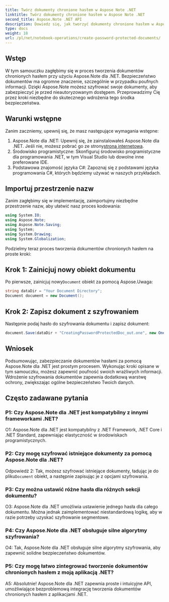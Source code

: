 ```yaml
---
title: Twórz dokumenty chronione hasłem w Aspose Note .NET
linktitle: Twórz dokumenty chronione hasłem w Aspose Note .NET
second_title: Aspose.Note .NET API
description: Dowiedz się, jak tworzyć dokumenty chronione hasłem w Aspose Note dla .NET, aby zwiększyć bezpieczeństwo dokumentów. Postępuj zgodnie z naszym samouczkiem krok po kroku, aby ułatwić wdrożenie.
type: docs
weight: 18
url: /pl/net/notebook-operations/create-password-protected-documents/
---
```

## Wstęp

W tym samouczku zagłębimy się w proces tworzenia dokumentów chronionych hasłem przy użyciu Aspose.Note dla .NET. Bezpieczeństwo dokumentów ma ogromne znaczenie, szczególnie w przypadku poufnych informacji. Dzięki Aspose.Note możesz szyfrować swoje dokumenty, aby zabezpieczyć je przed nieautoryzowanym dostępem. Przeprowadzimy Cię przez kroki niezbędne do skutecznego wdrożenia tego środka bezpieczeństwa.

## Warunki wstępne

Zanim zaczniemy, upewnij się, że masz następujące wymagania wstępne:

1.  Aspose.Note dla .NET: Upewnij się, że zainstalowałeś Aspose.Note dla .NET. Jeśli nie, możesz pobrać go ze strony[strona internetowa](https://releases.aspose.com/note/net/).
2. Środowisko programistyczne: Skonfiguruj środowisko programistyczne dla programowania .NET, w tym Visual Studio lub dowolne inne preferowane IDE.
3. Podstawowa znajomość języka C#: Zapoznaj się z podstawami języka programowania C#, których będziemy używać w naszych przykładach.

## Importuj przestrzenie nazw

Zanim zagłębimy się w implementację, zaimportujmy niezbędne przestrzenie nazw, aby ułatwić nasz proces kodowania:

```csharp
using System.IO;
using Aspose.Note;
using Aspose.Note.Saving;
using System;
using System.Drawing;
using System.Globalization;
```

Podzielmy teraz proces tworzenia dokumentów chronionych hasłem na proste kroki:

## Krok 1: Zainicjuj nowy obiekt dokumentu

 Po pierwsze, zainicjuj nowy`Document` obiekt za pomocą Aspose.Uwaga:

```csharp
string dataDir = "Your Document Directory";
Document document = new Document();
```

## Krok 2: Zapisz dokument z szyfrowaniem

Następnie podaj hasło do szyfrowania dokumentu i zapisz dokument:

```csharp
document.Save(dataDir + "CreatingPasswordProtectedDoc_out.one", new OneSaveOptions() { DocumentPassword = "pass" });
```

## Wniosek

Podsumowując, zabezpieczanie dokumentów hasłami za pomocą Aspose.Note dla .NET jest prostym procesem. Wykonując kroki opisane w tym samouczku, możesz zapewnić poufność swoich wrażliwych informacji. Wdrożenie szyfrowania dokumentów zapewnia dodatkową warstwę ochrony, zwiększając ogólne bezpieczeństwo Twoich danych.

## Często zadawane pytania

### P1: Czy Aspose.Note dla .NET jest kompatybilny z innymi frameworkami .NET?

O1: Aspose.Note dla .NET jest kompatybilny z .NET Framework, .NET Core i .NET Standard, zapewniając elastyczność w środowiskach programistycznych.

### P2: Czy mogę szyfrować istniejące dokumenty za pomocą Aspose.Note dla .NET?

 Odpowiedź 2: Tak, możesz szyfrować istniejące dokumenty, ładując je do pliku`Document` obiekt, a następnie zapisując je z opcjami szyfrowania.

### P3: Czy można ustawić różne hasła dla różnych sekcji dokumentu?

O3: Aspose.Note dla .NET umożliwia ustawienie jednego hasła dla całego dokumentu. Można jednak zaimplementować niestandardową logikę, aby w razie potrzeby uzyskać szyfrowanie segmentowe.

### P4: Czy Aspose.Note dla .NET obsługuje silne algorytmy szyfrowania?

O4: Tak, Aspose.Note dla .NET obsługuje silne algorytmy szyfrowania, aby zapewnić solidne bezpieczeństwo dokumentów.

### P5: Czy mogę łatwo zintegrować tworzenie dokumentów chronionych hasłem z moją aplikacją .NET?

A5: Absolutnie! Aspose.Note dla .NET zapewnia proste i intuicyjne API, umożliwiające bezproblemową integrację tworzenia dokumentów chronionych hasłem z aplikacjami .NET.